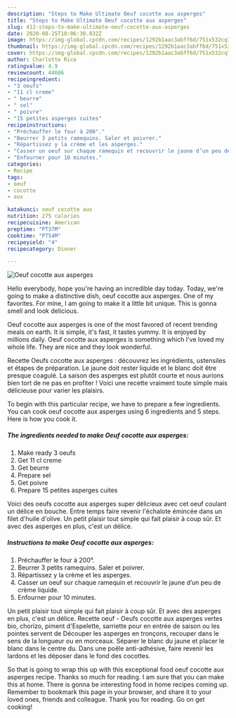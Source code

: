 ```yaml
---
description: "Steps to Make Ultimate Oeuf cocotte aux asperges"
title: "Steps to Make Ultimate Oeuf cocotte aux asperges"
slug: 412-steps-to-make-ultimate-oeuf-cocotte-aux-asperges
date: 2020-08-25T18:06:30.832Z
image: https://img-global.cpcdn.com/recipes/1292b1aac3abff6d/751x532cq70/oeuf-cocotte-aux-asperges-photo-principale-de-la-recette.jpg
thumbnail: https://img-global.cpcdn.com/recipes/1292b1aac3abff6d/751x532cq70/oeuf-cocotte-aux-asperges-photo-principale-de-la-recette.jpg
cover: https://img-global.cpcdn.com/recipes/1292b1aac3abff6d/751x532cq70/oeuf-cocotte-aux-asperges-photo-principale-de-la-recette.jpg
author: Charlotte Rice
ratingvalue: 4.9
reviewcount: 44686
recipeingredient:
- "3 oeufs"
- "11 cl creme"
- " beurre"
- " sel"
- " poivre"
- "15 petites asperges cuites"
recipeinstructions:
- "Préchauffer le four à 200°."
- "Beurrer 3 petits ramequins. Saler et poivrer."
- "Répartissez y la crème et les asperges."
- "Casser un oeuf sur chaque ramequin et recouvrir le jaune d’un peu de crème liquide."
- "Enfourner pour 10 minutes."
categories:
- Recipe
tags:
- oeuf
- cocotte
- aux

katakunci: oeuf cocotte aux 
nutrition: 275 calories
recipecuisine: American
preptime: "PT37M"
cooktime: "PT54M"
recipeyield: "4"
recipecategory: Dinner

---
```



![Oeuf cocotte aux asperges](https://img-global.cpcdn.com/recipes/1292b1aac3abff6d/751x532cq70/oeuf-cocotte-aux-asperges-photo-principale-de-la-recette.jpg)

Hello everybody, hope you're having an incredible day today. Today, we're going to make a distinctive dish, oeuf cocotte aux asperges. One of my favorites. For mine, I am going to make it a little bit unique. This is gonna smell and look delicious.

Oeuf cocotte aux asperges is one of the most favored of recent trending meals on earth. It is simple, it's fast, it tastes yummy. It is enjoyed by millions daily. Oeuf cocotte aux asperges is something which I've loved my whole life. They are nice and they look wonderful.

Recette Oeufs cocotte aux asperges : découvrez les ingrédients, ustensiles et étapes de préparation. Le jaune doit rester liquide et le blanc doit être presque coagulé. La saison des asperges est plutôt courte et nous aurions bien tort de ne pas en profiter ! Voici une recette vraiment toute simple mais délicieuse pour varier les plaisirs.


To begin with this particular recipe, we have to prepare a few ingredients. You can cook oeuf cocotte aux asperges using 6 ingredients and 5 steps. Here is how you cook it.

<!--inarticleads1-->

##### The ingredients needed to make Oeuf cocotte aux asperges:

1. Make ready 3 oeufs
1. Get 11 cl creme
1. Get  beurre
1. Prepare  sel
1. Get  poivre
1. Prepare 15 petites asperges cuites


Voici des oeufs cocotte aux asperges super délicieux avec cet oeuf coulant un délice en bouche. Entre temps faire revenir l&#39;échalote émincée dans un filet d&#39;huile d&#39;olive. Un petit plaisir tout simple qui fait plaisir à coup sûr. Et avec des asperges en plus, c&#39;est un délice. 

<!--inarticleads2-->

##### Instructions to make Oeuf cocotte aux asperges:

1. Préchauffer le four à 200°.
1. Beurrer 3 petits ramequins. Saler et poivrer.
1. Répartissez y la crème et les asperges.
1. Casser un oeuf sur chaque ramequin et recouvrir le jaune d’un peu de crème liquide.
1. Enfourner pour 10 minutes.


Un petit plaisir tout simple qui fait plaisir à coup sûr. Et avec des asperges en plus, c&#39;est un délice. Recette oeuf - Oeufs cocotte aux asperges vertes bio, chorizo, piment d&#39;Espelette, sarriette pour en entrée de saison ou les pointes servent de Découper les asperges en tronçons, recouper dans le sens de la longueur ou en morceaux. Séparer le blanc du jaune et placer le blanc dans le centre du. Dans une poêle anti-adhésive, faire revenir les lardons et les déposer dans le fond des cocottes. 

So that is going to wrap this up with this exceptional food oeuf cocotte aux asperges recipe. Thanks so much for reading. I am sure that you can make this at home. There is gonna be interesting food in home recipes coming up. Remember to bookmark this page in your browser, and share it to your loved ones, friends and colleague. Thank you for reading. Go on get cooking!
